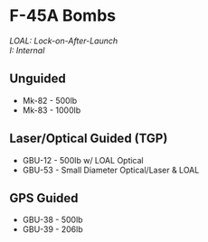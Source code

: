 # F-45A Bombs

_LOAL: Lock-on-After-Launch  
I: Internal_

## **Unguided**

- Mk-82 - 500lb
- Mk-83 - 1000lb

## **Laser/Optical Guided (TGP)**

- GBU-12 - 500lb w/ LOAL Optical
- GBU-53 - Small Diameter Optical/Laser & LOAL

## **GPS Guided**

- GBU-38 - 500lb
- GBU-39 - 206lb
